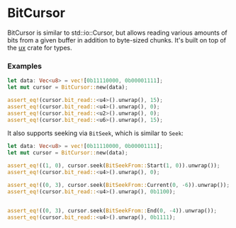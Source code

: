 # BitCursor

BitCursor is similar to std::io::Cursor, but allows reading various amounts of bits from a given buffer in addition
to byte-sized chunks.  It's built on top of the [ux](https://crates.io/crates/ux) crate for types.

### Examples
```rust
let data: Vec<u8> = vec![0b11110000, 0b00001111];
let mut cursor = BitCursor::new(data);

assert_eq!(cursor.bit_read::<u4>().unwrap(), 15);
assert_eq!(cursor.bit_read::<u4>().unwrap(), 0);
assert_eq!(cursor.bit_read::<u2>().unwrap(), 0);
assert_eq!(cursor.bit_read::<u6>().unwrap(), 15);
```

It also supports seeking via `BitSeek`, which is similar to `Seek`:
```rust
let data: Vec<u8> = vec![0b11110000, 0b00001111];
let mut cursor = BitCursor::new(data);

assert_eq!((1, 0), cursor.seek(BitSeekFrom::Start(1, 0)).unwrap());
assert_eq!(cursor.bit_read::<u4>().unwrap(), 0);

assert_eq!((0, 3), cursor.seek(BitSeekFrom::Current(0, -6)).unwrap());
assert_eq!(cursor.bit_read::<u4>().unwrap(), 0b1100);


assert_eq!((0, 3), cursor.seek(BitSeekFrom::End(0, -4)).unwrap());
assert_eq!(cursor.bit_read::<u4>().unwrap(), 0b1111);
```


